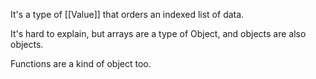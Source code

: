 It's a type of [[Value]] that orders an indexed list of data.

It's hard to explain, but arrays are a type of Object, and objects are also objects.

Functions are a kind of object too.

